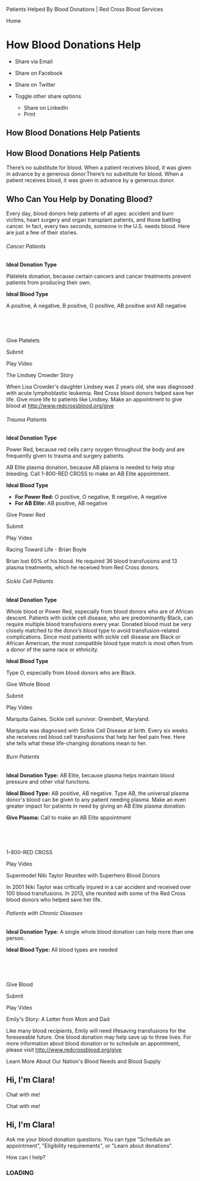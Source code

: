 Patients Helped By Blood Donations | Red Cross Blood Services

Home

# How Blood Donations Help

*   Share via Email
    
*   Share on Facebook
    
*   Share on Twitter
    
*   Toggle other share options
    
    *   Share on LinkedIn
    *   Print
    
    
    

 

## How Blood Donations Help Patients

## How Blood Donations Help Patients

There’s no substitute for blood. When a patient receives blood, it was given in advance by a generous donor.There’s no substitute for blood. When a patient receives blood, it was given in advance by a generous donor.

## Who Can You Help by Donating Blood?

Every day, blood donors help patients of all ages: accident and burn victims, heart surgery and organ transplant patients, and those battling cancer. In fact, every two seconds, someone in the U.S. needs blood. Here are just a few of their stories.

###### Cancer Patients

**Ideal Donation Type**  

Platelets donation, because certain cancers and cancer treatments prevent patients from producing their own.

**Ideal Blood Type**

A positive, A negative, B positive, O positive, AB positive and AB negative

 

 

 Give Platelets

 Submit 

  Play Video

The Lindsey Crowder Story

When Lisa Crowder's daughter Lindsey was 2 years old, she was diagnosed with acute lymphoblastic leukemia. Red Cross blood donors helped save her life. Give more life to patients like Lindsey. Make an appointment to give blood at http://www.redcrossblood.org/give

###### Trauma Patients

**Ideal Donation Type**

Power Red, because red cells carry oxygen throughout the body and are frequently given to trauma and surgery patients. 

AB Elite plasma donation, because AB plasma is needed to help stop bleeding. Call 1-800-RED CROSS to make an AB Elite appointment.

**Ideal Blood Type**

*   **For Power Red:** O positive, O negative, B negative, A negative
*   **For AB Elite:** AB positive, AB negative

 Give Power Red

 Submit 

  Play Video

Racing Toward Life - Brian Boyle

Brian lost 60% of his blood. He required 36 blood transfusions and 13 plasma treatments, which he received from Red Cross donors.

###### Sickle Cell Patients

**Ideal Donation Type**

Whole blood or Power Red, especially from blood donors who are of African descent. Patients with sickle cell disease, who are predominantly Black, can require multiple blood transfusions every year. Donated blood must be very closely matched to the donor’s blood type to avoid transfusion-related complications. Since most patients with sickle cell disease are Black or African American, the most compatible blood type match is most often from a donor of the same race or ethnicity.

**Ideal Blood Type**

Type O, especially from blood donors who are Black.

 Give Whole Blood

 Submit 

  Play Video

Marquita Gaines. Sickle cell survivor. Greenbelt, Maryland.

Marquita was diagnosed with Sickle Cell Disease at birth. Every six weeks she receives red blood cell transfusions that help her feel pain free. Here she tells what these life-changing donations mean to her.

###### Burn Patients

**Ideal Donation Type:** AB Elite, because plasma helps maintain blood pressure and other vital functions.

**Ideal Blood Type:** AB positive, AB negative. Type AB, the universal plasma donor's blood can be given to any patient needing plasma. Make an even greater impact for patients in need by giving an AB Elite plasma donation.   

**Give Plasma:** Call to make an AB Elite appointment

 

 

 1-800-RED CROSS 

  Play Video

Supermodel Niki Taylor Reunites with Superhero Blood Donors

In 2001 Niki Taylor was critically injured in a car accident and received over 100 blood transfusions. In 2013, she reunited with some of the Red Cross blood donors who helped save her life.

###### Patients with Chronic Diseases

**Ideal Donation Type:** A single whole blood donation can help more than one person.    

**Ideal Blood Type:** All blood types are needed

 

 

 Give Blood 

 Submit 

  Play Video

Emily's Story: A Letter from Mom and Dad

Like many blood recipients, Emily will need lifesaving transfusions for the foreseeable future. One blood donation may help save up to three lives. For more information about blood donation or to schedule an appointment, please visit http://www.redcrossblood.org/give

 Learn More About Our Nation's Blood Needs and Blood Supply 

## Hi, I'm Clara!

Chat with me!

Chat with me!

## Hi, I'm Clara!

Ask me your blood donation questions. You can type "Schedule an appointment", "Eligibility requirements", or "Learn about donations".

How can I help?

   

### LOADING